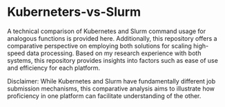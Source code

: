 # Kuberneters-vs-Slurm

A technical comparison of Kubernetes and Slurm command usage for analogous functions is provided here. Additionally, this repository offers a comparative perspective on employing both solutions for scaling high-speed data processing. Based on my research experience with both systems, this repository provides insights into factors such as ease of use and efficiency for each platform.

Disclaimer: While Kubernetes and Slurm have fundamentally different job submission mechanisms, this comparative analysis aims to illustrate how proficiency in one platform can facilitate understanding of the other.
